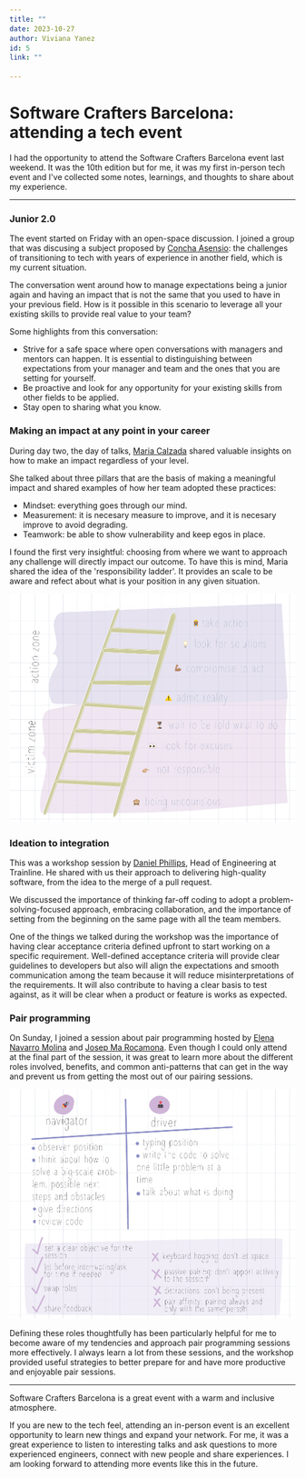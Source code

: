 ```yaml
---
title: ""
date: 2023-10-27
author: Viviana Yanez
id: 5
link: ""

---
```

# Software Crafters Barcelona: attending a tech event
I had the opportunity to attend the Software Crafters Barcelona event last weekend. It was the 10th edition but for me, it was my first in-person tech event and I've collected some notes, learnings, and thoughts to share about my experience.

---

### Junior 2.0

The event started on Friday with an open-space discussion. I joined a group that was discusing a subject proposed by [Concha Asensio](https://twitter.com/conchaasensio): the challenges of transitioning to tech with years of experience in another field, which is my current situation.

The conversation went around how to manage expectations being a junior again and having an impact that is not the same that you used to have in your previous field. How is it possible in this scenario to leverage all your existing skills to provide real value to your team?

Some highlights from this conversation:

- Strive for a safe space where open conversations with managers and mentors can happen. It is essential to distinguishing between expectations from your manager and team and the ones that you are setting for yourself.
- Be proactive and look for any opportunity for your existing skills from other fields to be applied.
- Stay open to sharing what you know.

### Making an impact at any point in your career

During day two, the day of talks, [Maria Calzada](https://twitter.com/m4riacg) shared valuable insights on how to make an impact regardless of your level.

She talked about three pillars that are the basis of making a meaningful impact and shared examples of how her team adopted these practices:
- Mindset: everything goes through our mind. 
- Measurement: it is necesary measure to improve, and it is necesary improve to avoid degrading.
- Teamwork: be able to show vulnerability and keep egos in place.

I found the first very insightful: choosing from where we want to approach any challenge will directly impact our outcome. To have this is mind, Maria shared the idea of the 'responsibility ladder'. It provides an scale to be aware and refect about what is your position in any given situation.

<div class='blog__illustration'>
<img  src='../../public/assets/ilustrations/ladder.jpg' alt=''/>
</div>



### Ideation to integration

This was a workshop session by [Daniel Phillips](https://www.linkedin.com/in/danieljamesphillips/), Head of Engineering at Trainline. He shared with us their approach to delivering high-quality software, from the idea to the merge of a pull request.

We discussed the importance of thinking far-off coding to adopt a problem-solving-focused approach, embracing collaboration, and the importance of setting from the beginning on the same page with all the team members.

One of the things we talked during the workshop was the importance of having clear acceptance criteria defined upfront to start working on a specific requirement. Well-defined acceptance criteria will provide clear guidelines to developers but also will align the expectations and smooth communication among the team because it will reduce misinterpretations of the requirements. It will also contribute to having a clear basis to test against, as it will be clear when a product or feature is works as expected.

### Pair programming

On Sunday, I joined a session about pair programming hosted by [Elena Navarro Molina](https://twitter.com/elenita_lenore) and [Josep Ma Rocamona](https://twitter.com/agiletgn). Even though I could only attend at the final part of the session, it was great to learn more about the different roles involved, benefits, and common anti-patterns that can get in the way and prevent us from getting the most out of our pairing sessions.

<div class='blog__illustration'>
<img  src='../../public/assets/ilustrations/pairprogramming.jpg' alt=''/>
</div>

Defining these roles thoughtfully has been particularly helpful for me to become aware of my tendencies and approach pair programming sessions more effectively. I always learn a lot from these sessions, and the workshop provided useful strategies to better prepare for and have more productive and enjoyable pair sessions.

------------------------------

Software Crafters Barcelona is a great event with a warm and inclusive atmosphere.

If you are new to the tech feel, attending an in-person event is an excellent opportunity to learn new things and expand your network. For me, it was a great experience to listen to interesting talks and ask questions to more experienced engineers, connect with new people and share experiences. I am looking forward to attending more events like this in the future.